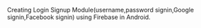 Creating Login Signup Module(username,password signin,Google signin,Facebook signin) using Firebase in Android.
